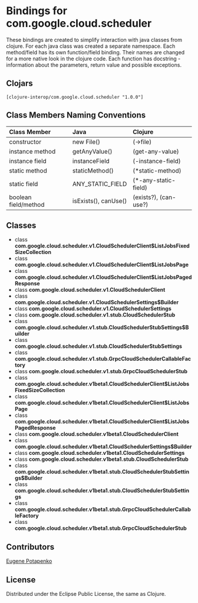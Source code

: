 # Bindings for com.google.cloud.scheduler

These bindings are created to simplify interaction with java classes from clojure.
For each java class was created a separate namespace.
Each method/field has its own function/field binding.
Their names are changed for a more native look in the clojure code. Each function has docstring - information about the parameters, return value and possible exceptions.

## Clojars

```
[clojure-interop/com.google.cloud.scheduler "1.0.0"]
```

## Class Members Naming Conventions

| Class Member | Java | Clojure |
|:--|:--|:--|
| constructor | new File() | (->file) |
| instance method | getAnyValue() | (get-any-value) |
| instance field | instanceField | (-instance-field) |
| static method | staticMethod() | (*static-method) |
| static field | ANY_STATIC_FIELD | (*-any-static-field) |
| boolean field/method | isExists(), canUse() | (exists?), (can-use?) |

## Classes

- class **com.google.cloud.scheduler.v1.CloudSchedulerClient$ListJobsFixedSizeCollection**
- class **com.google.cloud.scheduler.v1.CloudSchedulerClient$ListJobsPage**
- class **com.google.cloud.scheduler.v1.CloudSchedulerClient$ListJobsPagedResponse**
- class **com.google.cloud.scheduler.v1.CloudSchedulerClient**
- class **com.google.cloud.scheduler.v1.CloudSchedulerSettings$Builder**
- class **com.google.cloud.scheduler.v1.CloudSchedulerSettings**
- class **com.google.cloud.scheduler.v1.stub.CloudSchedulerStub**
- class **com.google.cloud.scheduler.v1.stub.CloudSchedulerStubSettings$Builder**
- class **com.google.cloud.scheduler.v1.stub.CloudSchedulerStubSettings**
- class **com.google.cloud.scheduler.v1.stub.GrpcCloudSchedulerCallableFactory**
- class **com.google.cloud.scheduler.v1.stub.GrpcCloudSchedulerStub**
- class **com.google.cloud.scheduler.v1beta1.CloudSchedulerClient$ListJobsFixedSizeCollection**
- class **com.google.cloud.scheduler.v1beta1.CloudSchedulerClient$ListJobsPage**
- class **com.google.cloud.scheduler.v1beta1.CloudSchedulerClient$ListJobsPagedResponse**
- class **com.google.cloud.scheduler.v1beta1.CloudSchedulerClient**
- class **com.google.cloud.scheduler.v1beta1.CloudSchedulerSettings$Builder**
- class **com.google.cloud.scheduler.v1beta1.CloudSchedulerSettings**
- class **com.google.cloud.scheduler.v1beta1.stub.CloudSchedulerStub**
- class **com.google.cloud.scheduler.v1beta1.stub.CloudSchedulerStubSettings$Builder**
- class **com.google.cloud.scheduler.v1beta1.stub.CloudSchedulerStubSettings**
- class **com.google.cloud.scheduler.v1beta1.stub.GrpcCloudSchedulerCallableFactory**
- class **com.google.cloud.scheduler.v1beta1.stub.GrpcCloudSchedulerStub**

## Contributors

[Eugene Potapenko](https://github.com/potapenko/)

## License

Distributed under the Eclipse Public License, the same as Clojure.
